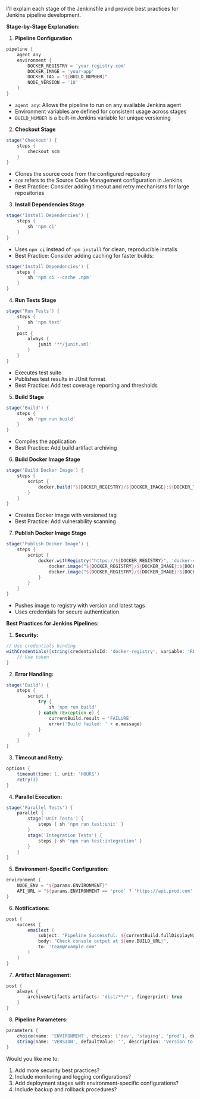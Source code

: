 I'll explain each stage of the Jenkinsfile and provide best practices for Jenkins pipeline development.

**Stage-by-Stage Explanation:**

1. **Pipeline Configuration**
```groovy
pipeline {
    agent any
    environment {
        DOCKER_REGISTRY = 'your-registry.com'
        DOCKER_IMAGE = 'your-app'
        DOCKER_TAG = "${BUILD_NUMBER}"
        NODE_VERSION = '18'
    }
}
```
- `agent any`: Allows the pipeline to run on any available Jenkins agent
- Environment variables are defined for consistent usage across stages
- `BUILD_NUMBER` is a built-in Jenkins variable for unique versioning

2. **Checkout Stage**
```groovy
stage('Checkout') {
    steps {
        checkout scm
    }
}
```
- Clones the source code from the configured repository
- `scm` refers to the Source Code Management configuration in Jenkins
- Best Practice: Consider adding timeout and retry mechanisms for large repositories

3. **Install Dependencies Stage**
```groovy
stage('Install Dependencies') {
    steps {
        sh 'npm ci'
    }
}
```
- Uses `npm ci` instead of `npm install` for clean, reproducible installs
- Best Practice: Consider adding caching for faster builds:
```groovy
stage('Install Dependencies') {
    steps {
        sh 'npm ci --cache .npm'
    }
}
```

4. **Run Tests Stage**
```groovy
stage('Run Tests') {
    steps {
        sh 'npm test'
    }
    post {
        always {
            junit '**/junit.xml'
        }
    }
}
```
- Executes test suite
- Publishes test results in JUnit format
- Best Practice: Add test coverage reporting and thresholds

5. **Build Stage**
```groovy
stage('Build') {
    steps {
        sh 'npm run build'
    }
}
```
- Compiles the application
- Best Practice: Add build artifact archiving

6. **Build Docker Image Stage**
```groovy
stage('Build Docker Image') {
    steps {
        script {
            docker.build("${DOCKER_REGISTRY}/${DOCKER_IMAGE}:${DOCKER_TAG}")
        }
    }
}
```
- Creates Docker image with versioned tag
- Best Practice: Add vulnerability scanning

7. **Publish Docker Image Stage**
```groovy
stage('Publish Docker Image') {
    steps {
        script {
            docker.withRegistry("https://${DOCKER_REGISTRY}", 'docker-credentials') {
                docker.image("${DOCKER_REGISTRY}/${DOCKER_IMAGE}:${DOCKER_TAG}").push()
                docker.image("${DOCKER_REGISTRY}/${DOCKER_IMAGE}:${DOCKER_TAG}").push('latest')
            }
        }
    }
}
```
- Pushes image to registry with version and latest tags
- Uses credentials for secure authentication

**Best Practices for Jenkins Pipelines:**

1. **Security:**
```groovy
// Use credentials binding
withCredentials([string(credentialsId: 'docker-registry', variable: 'REGISTRY_TOKEN')]) {
    // Use token
}
```

2. **Error Handling:**
```groovy
stage('Build') {
    steps {
        script {
            try {
                sh 'npm run build'
            } catch (Exception e) {
                currentBuild.result = 'FAILURE'
                error('Build failed: ' + e.message)
            }
        }
    }
}
```

3. **Timeout and Retry:**
```groovy
options {
    timeout(time: 1, unit: 'HOURS')
    retry(3)
}
```

4. **Parallel Execution:**
```groovy
stage('Parallel Tests') {
    parallel {
        stage('Unit Tests') {
            steps { sh 'npm run test:unit' }
        }
        stage('Integration Tests') {
            steps { sh 'npm run test:integration' }
        }
    }
}
```

5. **Environment-Specific Configuration:**
```groovy
environment {
    NODE_ENV = "${params.ENVIRONMENT}"
    API_URL = "${params.ENVIRONMENT == 'prod' ? 'https://api.prod.com' : 'https://api.dev.com'}"
}
```

6. **Notifications:**
```groovy
post {
    success {
        emailext (
            subject: "Pipeline Successful: ${currentBuild.fullDisplayName}",
            body: "Check console output at ${env.BUILD_URL}",
            to: 'team@example.com'
        )
    }
}
```

7. **Artifact Management:**
```groovy
post {
    always {
        archiveArtifacts artifacts: 'dist/**/*', fingerprint: true
    }
}
```

8. **Pipeline Parameters:**
```groovy
parameters {
    choice(name: 'ENVIRONMENT', choices: ['dev', 'staging', 'prod'], description: 'Deployment environment')
    string(name: 'VERSION', defaultValue: '', description: 'Version to deploy')
}
```

Would you like me to:
1. Add more security best practices?
2. Include monitoring and logging configurations?
3. Add deployment stages with environment-specific configurations?
4. Include backup and rollback procedures?
